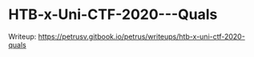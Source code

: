 # HTB-x-Uni-CTF-2020---Quals


Writeup: https://petrusv.gitbook.io/petrus/writeups/htb-x-uni-ctf-2020-quals
